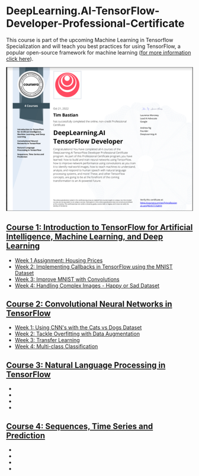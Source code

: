 # DeepLearning.AI-TensorFlow-Developer-Professional-Certificate

This course is part of the upcoming Machine Learning in Tensorflow Specialization and will teach you best practices for using TensorFlow, a popular open-source framework for machine learning ([for more information click here](https://www.coursera.org/learn/introduction-tensorflow?specialization=tensorflow-in-practice)).

<img src="img/certificate.PNG?raw=true" width="700"/> 

## [Course 1: Introduction to TensorFlow for Artificial Intelligence, Machine Learning, and Deep Learning](https://www.coursera.org/learn/introduction-tensorflow/home/week/1)
- [Week 1 Assignment: Housing Prices](https://github.com/TimBstn/DeepLearning.AI-TensorFlow-Developer-Professional-Certificate/blob/main/Course%201/C1W1_Assignment.ipynb)
- [Week 2: Implementing Callbacks in TensorFlow using the MNIST Dataset](https://github.com/TimBstn/DeepLearning.AI-TensorFlow-Developer-Professional-Certificate/blob/main/Course%201/C1W2_Assignment.ipynb)
- [Week 3: Improve MNIST with Convolutions](https://github.com/TimBstn/DeepLearning.AI-TensorFlow-Developer-Professional-Certificate/blob/main/Course%201/C1W3_Assignment.ipynb)
- [Week 4: Handling Complex Images - Happy or Sad Dataset](https://github.com/TimBstn/DeepLearning.AI-TensorFlow-Developer-Professional-Certificate/blob/main/Course%201/C1W4_Assignment.ipynb)

## [Course 2: Convolutional Neural Networks in TensorFlow](https://www.coursera.org/learn/convolutional-neural-networks-tensorflow/home/week/1)
- [Week 1: Using CNN's with the Cats vs Dogs Dataset](https://github.com/TimBstn/DeepLearning.AI-TensorFlow-Developer-Professional-Certificate/blob/main/Course%202/C2W1_Assignment.ipynb)
- [Week 2: Tackle Overfitting with Data Augmentation](https://github.com/TimBstn/DeepLearning.AI-TensorFlow-Developer-Professional-Certificate/blob/main/Course%202/C2W2_Assignment.ipynb)
- [Week 3: Transfer Learning](https://github.com/TimBstn/DeepLearning.AI-TensorFlow-Developer-Professional-Certificate/blob/main/Course%202/C2W3_Assignment.ipynb)
- [Week 4: Multi-class Classification](https://github.com/TimBstn/DeepLearning.AI-TensorFlow-Developer-Professional-Certificate/blob/main/Course%202/C2W4_Assignment.ipynb)

## [Course 3: Natural Language Processing in TensorFlow](https://www.coursera.org/learn/natural-language-processing-tensorflow/home/week/1)
- []()
- []()
- []()
- []()

## [Course 4: Sequences, Time Series and Prediction](https://www.coursera.org/learn/tensorflow-sequences-time-series-and-prediction/home/week/1)
- []()
- []()
- []()
- []()
